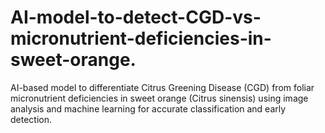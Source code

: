 # AI-model-to-detect-CGD-vs-micronutrient-deficiencies-in-sweet-orange.
AI-based model to differentiate Citrus Greening Disease (CGD) from foliar micronutrient deficiencies in sweet orange (Citrus sinensis) using image analysis and machine learning for accurate classification and early detection.
